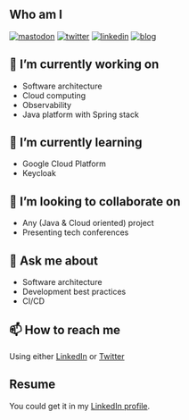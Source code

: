 ## Who am I 
[![mastodon](https://img.shields.io/badge/mastodon--lightgrey?style=social&logo=mastodon)](https://piaille.fr/alexandre)
[![twitter](https://img.shields.io/badge/twitter--lightgrey?style=social&logo=twitter)](https://twitter.com/touret_alex)
[![linkedin](https://img.shields.io/badge/linkedin--lightgrey?style=social&logo=linkedin)](https://www.linkedin.com/in/atouret/)
[![blog](https://img.shields.io/badge/blog--lightgrey?style=social&logo=appveyor)](https://blog.touret.info/)


## 🔭 I’m currently working on 
* Software architecture
* Cloud computing
* Observability 
* Java platform with Spring stack

## 🌱 I’m currently learning 
* Google Cloud Platform
* Keycloak

## 👯 I’m looking to collaborate on 
* Any (Java & Cloud oriented) project 
* Presenting tech conferences
 
## 💬 Ask me about 
* Software architecture
* Development best practices
* CI/CD

## 📫 How to reach me
Using either [LinkedIn](https://www.linkedin.com/in/atouret/) or [Twitter](https://twitter.com/touret_alex)

## Resume
You could get it in my [LinkedIn profile](https://www.linkedin.com/in/atouret/).
